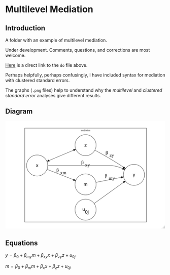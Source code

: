 # Multilevel Mediation

## Introduction

A folder with an example of multilevel mediation.

Under development. Comments, questions, and corrections are most welcome.

[Here](https://github.com/agrogan1/multilevel/blob/master/multilevel-mediation/multilevel-mediation.do) is a direct link to the `do` file above.

Perhaps helpfully, perhaps confusingly, I have included syntax for mediation with clustered standard errors.

The graphs (`.png` files) help to understand why the *multilevel* and *clustered standard error* analyses give different results.

## Diagram

![heuristic diagram of multilevel mediation](multilevel-mediation.png)

## Equations

$y = \beta_0 + \beta_{my} m + \beta_{xy} x + \beta_{zy} z + u_{0j}$

$m = \beta_0 + \beta_m m + \beta_x x + \beta_z z + u_{0j}$

